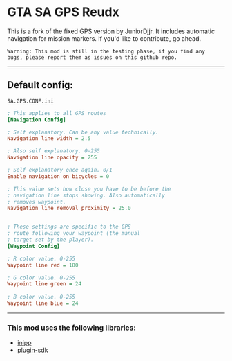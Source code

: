 # GTA SA GPS Reudx

This is a fork of the fixed GPS version by JuniorDjjr. It includes automatic navigation for mission markers.
If you'd like to contribute, go ahead.


    Warning: This mod is still in the testing phase, if you find any 
    bugs, please report them as issues on this github repo.

---

## Default config:
`SA.GPS.CONF.ini`
```ini
; This applies to all GPS routes
[Navigation Config]

; Self explanatory. Can be any value technically.
Navigation line width = 2.5

; Also self explanatory. 0-255
Navigation line opacity = 255

; Self explanatory once again. 0/1
Enable navigation on bicycles = 0

; This value sets how close you have to be before the
; navigation line stops showing. Also automatically
; removes waypoint. 
Navigation line removal proximity = 25.0


; These settings are specific to the GPS
; route following your waypoint (the manual
; target set by the player). 
[Waypoint Config]

; R color value. 0-255
Waypoint line red = 180

; G color value. 0-255
Waypoint line green = 24
 
; B color value. 0-255
Waypoint line blue = 24
```
---
### This mod uses the following libraries:
* [inipp](https://github.com/mcmtroffaes/inipp)
* [plugin-sdk](https://github.com/DK22Pac/plugin-sdk)